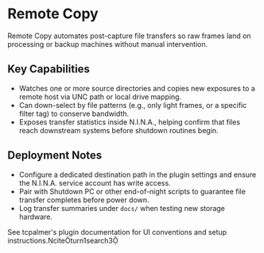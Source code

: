 # Remote Copy

Remote Copy automates post-capture file transfers so raw frames land on processing or backup machines without manual intervention.

## Key Capabilities
- Watches one or more source directories and copies new exposures to a remote host via UNC path or local drive mapping.
- Can down-select by file patterns (e.g., only light frames, or a specific filter tag) to conserve bandwidth.
- Exposes transfer statistics inside N.I.N.A., helping confirm that files reach downstream systems before shutdown routines begin.

## Deployment Notes
- Configure a dedicated destination path in the plugin settings and ensure the N.I.N.A. service account has write access.
- Pair with Shutdown PC or other end-of-night scripts to guarantee file transfer completes before power down.
- Log transfer summaries under `docs/` when testing new storage hardware.

See tcpalmer's plugin documentation for UI conventions and setup instructions.citeturn1search3
